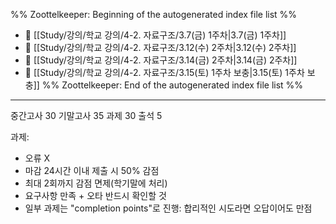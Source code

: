 %% Zoottelkeeper: Beginning of the autogenerated index file list  %%
- 📄 [[Study/강의/학교 강의/4-2. 자료구조/3.7(금) 1주차|3.7(금) 1주차]]
- 📄 [[Study/강의/학교 강의/4-2. 자료구조/3.12(수) 2주차|3.12(수) 2주차]]
- 📄 [[Study/강의/학교 강의/4-2. 자료구조/3.14(금) 2주차|3.14(금) 2주차]]
- 📄 [[Study/강의/학교 강의/4-2. 자료구조/3.15(토) 1주차 보충|3.15(토) 1주차 보충]]
%% Zoottelkeeper: End of the autogenerated index file list  %%

---

중간고사 30
기말고사 35
과제 30
출석 5

과제:
* 오류 X
* 마감 24시간 이내 제출 시 50% 감점
* 최대 2회까지 감점 면제(학기말에 처리)
* 요구사항 만족 + 오타 반드시 확인할 것
* 일부 과제는 "completion points"로 진행: 합리적인 시도라면 오답이어도 만점